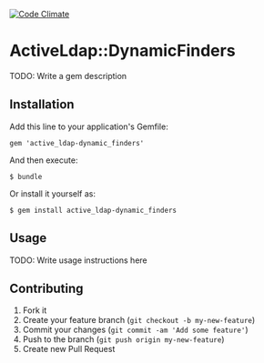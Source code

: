 [![Code Climate](https://codeclimate.com/repos/52840661c7f3a31afb022567/badges/ef5745b61ee31ef9a4dc/gpa.png)](https://codeclimate.com/repos/52840661c7f3a31afb022567/feed)


# ActiveLdap::DynamicFinders

TODO: Write a gem description

## Installation

Add this line to your application's Gemfile:

    gem 'active_ldap-dynamic_finders'

And then execute:

    $ bundle

Or install it yourself as:

    $ gem install active_ldap-dynamic_finders

## Usage

TODO: Write usage instructions here

## Contributing

1. Fork it
2. Create your feature branch (`git checkout -b my-new-feature`)
3. Commit your changes (`git commit -am 'Add some feature'`)
4. Push to the branch (`git push origin my-new-feature`)
5. Create new Pull Request
